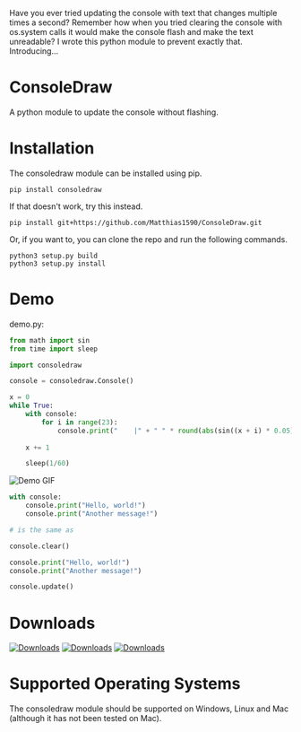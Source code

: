 Have you ever tried updating the console with text that changes multiple times a second? Remember how when you tried clearing the console with os.system calls it would make the console flash and make the text unreadable? I wrote this python module to prevent exactly that. Introducing...

# ConsoleDraw
A python module to update the console without flashing.

# Installation
The consoledraw module can be installed using pip.
```
pip install consoledraw
```
If that doesn't work, try this instead.
```
pip install git+https://github.com/Matthias1590/ConsoleDraw.git
```
Or, if you want to, you can clone the repo and run the following commands.
```
python3 setup.py build
python3 setup.py install
```

# Demo
demo.py:
```python
from math import sin
from time import sleep

import consoledraw

console = consoledraw.Console()

x = 0
while True:
    with console:
        for i in range(23):
            console.print("    |" + " " * round(abs(sin((x + i) * 0.05)) * 9.5) + "O") # Prints to the custom console's buffer (works the same as python's built-in print)
    
    x += 1

    sleep(1/60)
```
![Demo GIF](https://media0.giphy.com/media/gXfAUJAD8hHwBcJIFP/giphy.gif?cid=790b7611aab0b776e0e3796d1e0e0e60f7012fc4300d0b9e&rid=giphy.gif&ct=g)

```python
with console:    
    console.print("Hello, world!")
    console.print("Another message!")

# is the same as

console.clear()

console.print("Hello, world!")
console.print("Another message!")

console.update()
```

# Downloads
[![Downloads](https://pepy.tech/badge/consoledraw)](https://pepy.tech/project/consoledraw) [![Downloads](https://pepy.tech/badge/consoledraw/month)](https://pepy.tech/project/consoledraw) [![Downloads](https://pepy.tech/badge/consoledraw/week)](https://pepy.tech/project/consoledraw)

# Supported Operating Systems
The consoledraw module should be supported on Windows, Linux and Mac (although it has not been tested on Mac).
